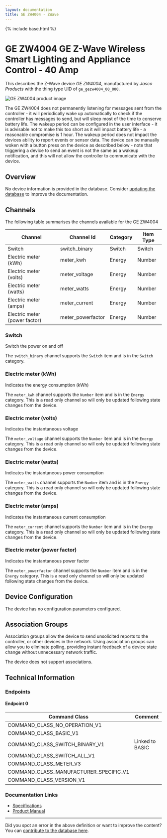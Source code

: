 ```yaml
---
layout: documentation
title: GE ZW4004 - ZWave
---
```


{% include base.html %}

# GE ZW4004 GE Z-Wave Wireless Smart Lighting and Appliance Control - 40 Amp
This describes the Z-Wave device *GE ZW4004*, manufactured by *Jasco Products* with the thing type UID of ```ge_gezw4004_00_000```.

<img src="https://www.cd-jackson.com/zwave_device_uploads/655/655_default.png" alt="GE ZW4004 product image">


The GE ZW4004 does not permanently listening for messages sent from the controller - it will periodically wake up automatically to check if the controller has messages to send, but will sleep most of the time to conserve battery life. The wakeup period can be configured in the user interface - it is advisable not to make this too short as it will impact battery life - a reasonable compromise is 1 hour. The wakeup period does not impact the devices ability to report events or sensor data. The device can be manually woken with a button press on the device as described below - note that triggering a device to send an event is not the same as a wakeup notification, and this will not allow the controller to communicate with the device.

## Overview

No device information is provided in the database. Consider [updating the database](http://www.cd-jackson.com/index.php/zwave/zwave-device-database/zwave-device-list/devicesummary/655) to improve the documentation.

## Channels

The following table summarises the channels available for the GE ZW4004

| Channel | Channel Id | Category | Item Type |
|---------|------------|----------|-----------|
| Switch | switch_binary | Switch | Switch | 
| Electric meter (kWh) | meter_kwh | Energy | Number | 
| Electric meter (volts) | meter_voltage | Energy | Number | 
| Electric meter (watts) | meter_watts | Energy | Number | 
| Electric meter (amps) | meter_current | Energy | Number | 
| Electric meter (power factor) | meter_powerfactor | Energy | Number | 

### Switch

Switch the power on and off

The ```switch_binary``` channel supports the ```Switch``` item and is in the ```Switch``` category.

### Electric meter (kWh)

Indicates the energy consumption (kWh)

The ```meter_kwh``` channel supports the ```Number``` item and is in the ```Energy``` category. This is a read only channel so will only be updated following state changes from the device.

### Electric meter (volts)

Indicates the instantaneous voltage

The ```meter_voltage``` channel supports the ```Number``` item and is in the ```Energy``` category. This is a read only channel so will only be updated following state changes from the device.

### Electric meter (watts)

Indicates the instantaneous power consumption

The ```meter_watts``` channel supports the ```Number``` item and is in the ```Energy``` category. This is a read only channel so will only be updated following state changes from the device.

### Electric meter (amps)

Indicates the instantaneous current consumption

The ```meter_current``` channel supports the ```Number``` item and is in the ```Energy``` category. This is a read only channel so will only be updated following state changes from the device.

### Electric meter (power factor)

Indicates the instantaneous power factor

The ```meter_powerfactor``` channel supports the ```Number``` item and is in the ```Energy``` category. This is a read only channel so will only be updated following state changes from the device.



## Device Configuration

The device has no configuration parameters configured.

## Association Groups

Association groups allow the device to send unsolicited reports to the controller, or other devices in the network. Using association groups can allow you to eliminate polling, providing instant feedback of a device state change without unnecessary network traffic.

The device does not support associations.
## Technical Information

### Endpoints

#### Endpoint 0

| Command Class | Comment |
|---------------|---------|
| COMMAND_CLASS_NO_OPERATION_V1| |
| COMMAND_CLASS_BASIC_V1| |
| COMMAND_CLASS_SWITCH_BINARY_V1| Linked to BASIC|
| COMMAND_CLASS_SWITCH_ALL_V1| |
| COMMAND_CLASS_METER_V3| |
| COMMAND_CLASS_MANUFACTURER_SPECIFIC_V1| |
| COMMAND_CLASS_VERSION_V1| |

### Documentation Links

* [Specifications](https://www.cd-jackson.com/zwave_device_uploads/655/JA45734-Specifications.pdf)
* [Product Manual](https://www.cd-jackson.com/zwave_device_uploads/655/JA45734-Manual.pdf)

---

Did you spot an error in the above definition or want to improve the content?
You can [contribute to the database here](http://www.cd-jackson.com/index.php/zwave/zwave-device-database/zwave-device-list/devicesummary/655).
